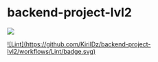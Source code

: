 # backend-project-lvl2
<a href="https://codeclimate.com/github/KirilDz/backend-project-lvl2/maintainability"><img src="https://api.codeclimate.com/v1/badges/96076a8e248fa718f62f/maintainability" /></a>

<a href="https://github.com/KirilDz/backend-project-lvl2/actions?query=workflow%3ALint" target="_blank">
  ![Lint](https://github.com/KirilDz/backend-project-lvl2/workflows/Lint/badge.svg)
</a>
